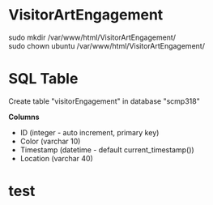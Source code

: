 # VisitorArtEngagement
sudo mkdir /var/www/html/VisitorArtEngagement/  
sudo chown ubuntu /var/www/html/VisitorArtEngagement/ 

# SQL Table
Create table "visitorEngagement" in database "scmp318"

**Columns**
* ID (integer - auto increment, primary key)
* Color (varchar 10)
* Timestamp (datetime - default current\_timestamp())
* Location (varchar 40)
# test
